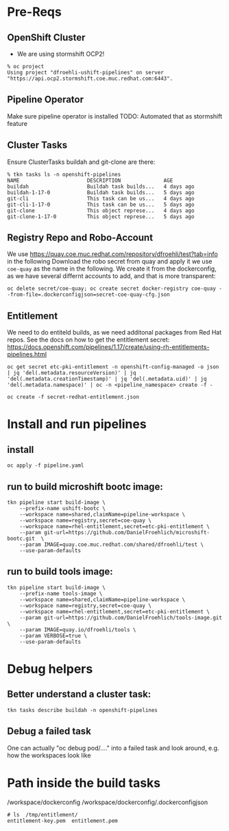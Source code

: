 
# Pre-Reqs
## OpenShift Cluster
* We are using stormshift OCP2!
```
% oc project
Using project "dfroehli-ushift-pipelines" on server "https://api.ocp2.stormshift.coe.muc.redhat.com:6443".
```

## Pipeline Operator
Make sure pipeline operator is installed
TODO: Automated that as stormshift feature

## Cluster Tasks
Ensure ClusterTasks buildah and git-clone are there:
```
% tkn tasks ls -n openshift-pipelines
NAME                      DESCRIPTION              AGE
buildah                   Buildah task builds...   4 days ago
buildah-1-17-0            Buildah task builds...   5 days ago
git-cli                   This task can be us...   4 days ago
git-cli-1-17-0            This task can be us...   5 days ago
git-clone                 This object represe...   4 days ago
git-clone-1-17-0          This object represe...   5 days ago
```

## Registry Repo and Robo-Account
We use https://quay.coe.muc.redhat.com/repository/dfroehli/test?tab=info in the following
Download the robo secret from quay and apply it
we use `coe-quay` as the name in the following.
We create it from the dockerconfig, as we have several differnt accounts to add, and that is more transparent:

```
oc delete secret/coe-quay; oc create secret docker-registry coe-quay --from-file=.dockerconfigjson=secret-coe-quay-cfg.json
```

## Entitlement
We need to do entiteld builds, as we need additonal packages from Red Hat repos.
See the docs on how to get the entitlement secret:
https://docs.openshift.com/pipelines/1.17/create/using-rh-entitlements-pipelines.html

```
oc get secret etc-pki-entitlement -n openshift-config-managed -o json | jq 'del(.metadata.resourceVersion)' | jq 'del(.metadata.creationTimestamp)' | jq 'del(.metadata.uid)' | jq 'del(.metadata.namespace)' | oc -n <pipeline_namespace> create -f -
```


```
oc create -f secret-redhat-entitlement.json
```


# Install and run pipelines

## install
`oc apply -f pipeline.yaml`


## run to build microshift bootc image:
```
tkn pipeline start build-image \
    --prefix-name ushift-bootc \
    --workspace name=shared,claimName=pipeline-workspace \
    --workspace name=registry,secret=coe-quay \
    --workspace name=rhel-entitlement,secret=etc-pki-entitlement \
    --param git-url=https://github.com/DanielFroehlich/microshift-bootc.git  \
    --param IMAGE=quay.coe.muc.redhat.com/shared/dfroehli/test \
    --use-param-defaults
```

## run to build tools image:
```
tkn pipeline start build-image \
    --prefix-name tools-image \
    --workspace name=shared,claimName=pipeline-workspace \
    --workspace name=registry,secret=coe-quay \
    --workspace name=rhel-entitlement,secret=etc-pki-entitlement \
    --param git-url=https://github.com/DanielFroehlich/tools-image.git  \
    --param IMAGE=quay.io/dfroehli/tools \
    --param VERBOSE=true \
    --use-param-defaults
```

# Debug helpers

## Better understand a cluster task:
```
tkn tasks describe buildah -n openshift-pipelines
```

## Debug a failed task
One can actually "oc debug pod/...." into a failed task and look around, e.g. how the workspaces look like


# Path inside the build tasks
/workspace/dockerconfig
/workspace/dockerconfig/.dockerconfigjson

```
# ls  /tmp/entitlement/
entitlement-key.pem  entitlement.pem
```
